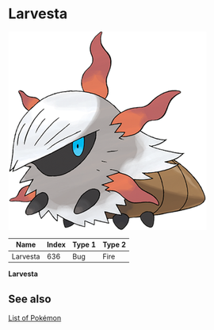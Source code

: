 # Larvesta


![Larvesta](images/636.png)

| **Name** | **Index** | **Type 1** | **Type 2** |
|----|----|----|----|
| Larvesta | 636 | Bug | Fire  |

**Larvesta** 

## See also

[List of Pokémon](../pokemon.md)
